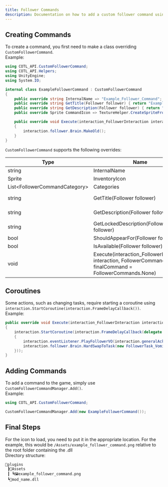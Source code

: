 ```yaml
---
title: Follower Commands
description: Documentation on how to add a custom follower command using Cult of the Lamb API
---
```


## Creating Commands

To create a command, you first need to make a class overriding `CustomFollowerCommand`.  
Example:

```csharp
using COTL_API.CustomFollowerCommand;
using COTL_API.Helpers;
using UnityEngine;
using System.IO;
```

```csharp
internal class ExampleFollowerCommand : CustomFollowerCommand
{
    public override string InternalName => "Example_Follower_Command";
    public override string GetTitle(Follower follower) { return "Example Follower Command"; }
    public override string GetDescription(Follower follower) { return "This is an example follower command"; }
    public override Sprite CommandIcon => TextureHelper.CreateSpriteFromPath(PluginPaths.ResolveAssetPath("Assets", "example_follower_command.png"));

    public override void Execute(interaction_FollowerInteraction interaction, FollowerCommands finalCommand)
    {
        interaction.follower.Brain.MakeOld();
    }
}
```

`CustomFollowerCommand` supports the following overrides:

| Type                            | Name                                                                                                        | Default                                                                                             |
| ------------------------------- | ----------------------------------------------------------------------------------------------------------- | --------------------------------------------------------------------------------------------------- |
| string                          | InternalName                                                                                                | \[REQUIRED\]                                                                                        |
| Sprite                          | InventoryIcon                                                                                               | TextureHelper.CreateSpriteFromPath(PluginPaths.ResolveAssetPath("placeholder.png"))                 |
| List\<FollowerCommandCategory\> | Categories                                                                                                  | new() { FollowerCommandCategory.DEFAULT_COMMAND }                                                   |
| string                          | GetTitle(Follower follower)                                                                                 | LocalizationManager.GetTranslation($"FollowerInteractions/{ModPrefix}.{InternalName}")              |
| string                          | GetDescription(Follower follower)                                                                           | LocalizationManager.GetTranslation($"FollowerInteractions/{ModPrefix}.{InternalName}/Description")  |
| string                          | GetLockedDescription(Follower follower)                                                                     | LocalizationManager.GetTranslation($"FollowerInteractions/{ModPrefix}.{InternalName}/NotAvailable") |
| bool                            | ShouldAppearFor(Follower follower)                                                                          | true                                                                                                |
| bool                            | IsAvailable(Follower follower)                                                                              | true                                                                                                |
| void                            | Execute(interaction_FollowerInteraction interaction, FollowerCommands finalCommand = FollowerCommands.None) | interaction.Close(true, reshowMenu: false);                                                         |

## Coroutines

Some actions, such as changing tasks, require starting a coroutine using `interaction.StartCoroutine(interaction.FrameDelayCallback())`.  
Example:

```csharp
public override void Execute(interaction_FollowerInteraction interaction, FollowerCommands finalCommand)
{
    interaction.StartCoroutine(interaction.FrameDelayCallback(delegate
    {
        interaction.eventListener.PlayFollowerVO(interaction.generalAcknowledgeVO);
        interaction.follower.Brain.HardSwapToTask(new FollowerTask_Vomit());
    }));
}
```

## Adding Commands

To add a command to the game, simply use `CustomFollowerCommandManager.Add()`.  
Example:

```csharp
using COTL_API.CustomFollowerCommand;
```

```csharp
CustomFollowerCommandManager.Add(new ExampleFollowerCommand());
```

## Final Steps

For the icon to load, you need to put it in the appropriate location. For the example, this would be `/Assets/example_follower_command.png` relative to the root folder containing the .dll  
Directory structure:

```
📂plugins
 ┣📂Assets
 ┃ ┗🖼️example_follower_command.png
 ┗📜mod_name.dll
```
